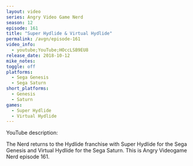 ```yaml
---
layout: video
series: Angry Video Game Nerd
season: 12
episode: 161
title: "Super Hydlide & Virtual Hydlide"
permalink: /avgn/episode-161
video_info:
  - youtube;YouTube;HOccLSB9EU8
release_date: 2018-10-12
mike_notes:
toggle: off
platforms:
  - Sega Genesis
  - Sega Saturn
short_platforms:
  - Genesis
  - Saturn
games:
  - Super Hydlide
  - Virtual Hydlide
---
```


<p class="yt-description">YouTube description:</p>

The Nerd returns to the Hydlide franchise with Super Hydlide for the Sega Genesis and Virtual Hydlide for the Sega Saturn. This is Angry Videogame Nerd episode 161.